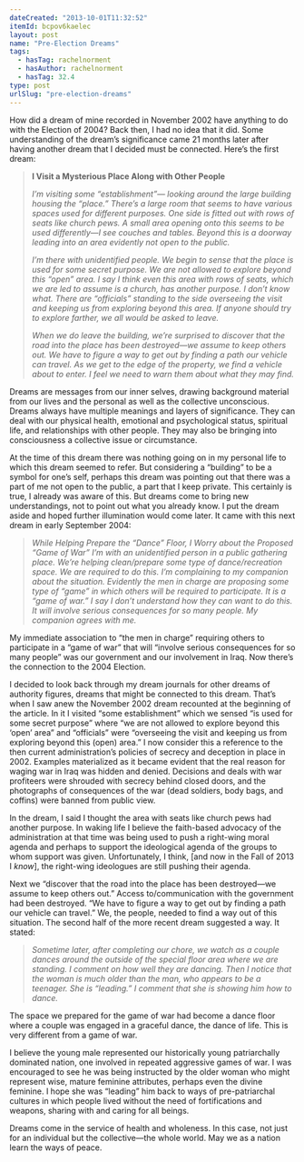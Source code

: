```yaml
---
dateCreated: "2013-10-01T11:32:52"
itemId: bcpov6kaelec
layout: post
name: "Pre-Election Dreams"
tags:
  - hasTag: rachelnorment
  - hasAuthor: rachelnorment
  - hasTag: 32.4
type: post
urlSlug: "pre-election-dreams"
---
```


How did a dream of mine recorded in November 2002 have anything to do with the Election of 2004? Back then, I had no idea that it did. Some understanding of the dream’s significance came 21 months later after having another dream that I decided must be connected. Here’s the first dream:

> **I Visit a Mysterious Place Along with Other People**
> 
> *I’m visiting some “establishment”— looking around the large building housing the “place.” There’s a large room that seems to have various spaces used for different purposes. One side is fitted out with rows of seats like church pews. A small area opening onto this seems to be used differently—I see couches and tables. Beyond this is a doorway leading into an area evidently not open to the public.*
> 
> *I’m there with unidentified people. We begin to sense that the place is used for some secret purpose. We are not allowed to explore beyond this “open” area. I say I think even this area with rows of seats, which we are led to assume is a church, has another purpose. I don’t know what. There are “officials” standing to the side overseeing the visit and keeping us from exploring beyond this area. If anyone should try to explore farther, we all would be asked to leave.* 
> 
> *When we do leave the building, we’re surprised to discover that the road into the place has been destroyed—we assume to keep others out. We have to figure a way to get out by finding a path our vehicle can travel. As we get to the edge of the property, we find a vehicle about to enter. I feel we need to warn them about what they may find.*

Dreams are messages from our inner selves, drawing background material from our lives and the personal as well as the collective unconscious. Dreams always have multiple meanings and layers of significance. They can deal with our physical health, emotional and psychological status, spiritual life, and relationships with other people. They may also be bringing into consciousness a collective issue or circumstance. 

At the time of this dream there was nothing going on in my personal life to which this dream seemed to refer. But considering a “building” to be a symbol for one’s self, perhaps this dream was pointing out that there was a part of me not open to the public, a part that I keep private. This certainly is true, I already was aware of this. But dreams come to bring new understandings, not to point out what you already know. I put the dream aside and hoped further illumination would come later. It came with this next dream in early September 2004:

> *While Helping Prepare the “Dance” Floor, I Worry about the Proposed “Game of War” I’m with an unidentified person in a public gathering place. We’re helping clean/prepare some type of dance/recreation space. We are required to do this. I’m complaining to my companion about the situation. Evidently the men in charge are proposing some type of “game” in which others will be required to participate. It is a “game of war.” I say I don’t understand how they can want to do this. It will involve serious consequences for so many people. My companion agrees with me.*

My immediate association to “the men in charge” requiring others to participate in a “game of war” that will “involve serious consequences for so many people” was our government and our involvement in Iraq. Now there’s the connection to the 2004 Election. 

I decided to look back through my dream journals for other dreams of authority figures, dreams that might be connected to this dream. That’s when I saw anew the November 2002 dream recounted at the beginning of the article. In it I visited “some establishment” which we sensed “is used for some secret purpose” where “we are not allowed to explore beyond this ‘open’ area” and “officials” were “overseeing the visit and keeping us from exploring beyond this (open) area.” I now consider this a reference to the then current administration’s policies of secrecy and deception in place in 2002. Examples materialized as it became evident that the real reason for waging war in Iraq was hidden and denied. Decisions and deals with war profiteers were shrouded with secrecy behind closed doors, and the photographs of consequences of the war (dead soldiers, body bags, and coffins) were banned from public view. 

In the dream, I said I thought the area with seats like church pews had another purpose. In waking life I believe the faith-based advocacy of the administration at that time was being used to push a right-wing moral agenda and perhaps to support the ideological agenda of the groups to whom support was given. Unfortunately, I think, [and now in the Fall of 2013 I *know*], the right-wing ideologues are still pushing their agenda. 

Next we “discover that the road into the place has been destroyed—we assume to keep others out.” Access to/communication with the government had been destroyed. “We have to figure a way to get out by finding a path our vehicle can travel.” We, the people, needed to find a way out of this situation. The second half of the more recent dream suggested a way. It stated:

> *Sometime later, after completing our chore, we watch as a couple dances around the outside of the special floor area where we are standing. I comment on how well they are dancing. Then I notice that the woman is much older than the man, who appears to be a teenager. She is “leading.” I comment that she is showing him how to dance.*

The space we prepared for the game of war had become a dance floor where a couple was engaged in a graceful dance, the dance of life. This is very different from a game of war. 

I believe the young male represented our historically young patriarchally dominated nation, one involved in repeated aggressive games of war. I was encouraged to see he was being instructed by the older woman who might represent wise, mature feminine attributes, perhaps even the divine feminine. I hope she was “leading” him back to ways of pre-patriarchal cultures in which people lived without the need of fortifications and weapons, sharing with and caring for all beings. 

Dreams come in the service of health and wholeness. In this case, not just for an individual but the collective—the whole world. May we as a nation learn the ways of peace.












